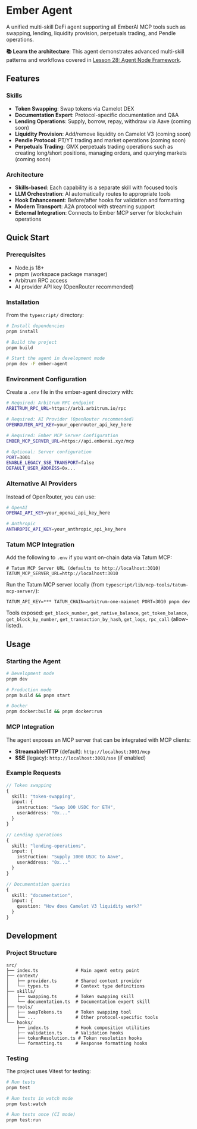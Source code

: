 # Ember Agent

A unified multi-skill DeFi agent supporting all EmberAI MCP tools such as swapping, lending, liquidity provision, perpetuals trading, and Pendle operations.

**📚 Learn the architecture**: This agent demonstrates advanced multi-skill patterns and workflows covered in [Lesson 28: Agent Node Framework](../../../docs/lesson-28.md).

## Features

### Skills

- **Token Swapping**: Swap tokens via Camelot DEX
- **Documentation Expert**: Protocol-specific documentation and Q&A
- **Lending Operations**: Supply, borrow, repay, withdraw via Aave (coming soon)
- **Liquidity Provision**: Add/remove liquidity on Camelot V3 (coming soon)
- **Pendle Protocol**: PT/YT trading and market operations (coming soon)
- **Perpetuals Trading**: GMX perpetuals trading operations such as creating long/short positions, managing orders, and querying markets (coming soon)

### Architecture

- **Skills-based**: Each capability is a separate skill with focused tools
- **LLM Orchestration**: AI automatically routes to appropriate tools
- **Hook Enhancement**: Before/after hooks for validation and formatting
- **Modern Transport**: A2A protocol with streaming support
- **External Integration**: Connects to Ember MCP server for blockchain operations

## Quick Start

### Prerequisites

- Node.js 18+
- pnpm (workspace package manager)
- Arbitrum RPC access
- AI provider API key (OpenRouter recommended)

### Installation

From the `typescript/` directory:

```bash
# Install dependencies
pnpm install

# Build the project
pnpm build

# Start the agent in development mode
pnpm dev -F ember-agent
```

### Environment Configuration

Create a `.env` file in the ember-agent directory with:

```bash
# Required: Arbitrum RPC endpoint
ARBITRUM_RPC_URL=https://arb1.arbitrum.io/rpc

# Required: AI Provider (OpenRouter recommended)
OPENROUTER_API_KEY=your_openrouter_api_key_here

# Required: Ember MCP Server Configuration
EMBER_MCP_SERVER_URL=https://api.emberai.xyz/mcp

# Optional: Server configuration
PORT=3001
ENABLE_LEGACY_SSE_TRANSPORT=false
DEFAULT_USER_ADDRESS=0x...
```

### Alternative AI Providers

Instead of OpenRouter, you can use:

```bash
# OpenAI
OPENAI_API_KEY=your_openai_api_key_here

# Anthropic
ANTHROPIC_API_KEY=your_anthropic_api_key_here
```

### Tatum MCP Integration

Add the following to `.env` if you want on-chain data via Tatum MCP:

```
# Tatum MCP Server URL (defaults to http://localhost:3010)
TATUM_MCP_SERVER_URL=http://localhost:3010
```

Run the Tatum MCP server locally (from `typescript/lib/mcp-tools/tatum-mcp-server/`):

```
TATUM_API_KEY=*** TATUM_CHAIN=arbitrum-one-mainnet PORT=3010 pnpm dev
```

Tools exposed: `get_block_number`, `get_native_balance`, `get_token_balance`, `get_block_by_number`, `get_transaction_by_hash`, `get_logs`, `rpc_call` (allow-listed).

## Usage

### Starting the Agent

```bash
# Development mode
pnpm dev

# Production mode
pnpm build && pnpm start

# Docker
pnpm docker:build && pnpm docker:run
```

### MCP Integration

The agent exposes an MCP server that can be integrated with MCP clients:

- **StreamableHTTP** (default): `http://localhost:3001/mcp`
- **SSE** (legacy): `http://localhost:3001/sse` (if enabled)

### Example Requests

```typescript
// Token swapping
{
  skill: "token-swapping",
  input: {
    instruction: "Swap 100 USDC for ETH",
    userAddress: "0x..."
  }
}

// Lending operations
{
  skill: "lending-operations",
  input: {
    instruction: "Supply 1000 USDC to Aave",
    userAddress: "0x..."
  }
}

// Documentation queries
{
  skill: "documentation",
  input: {
    question: "How does Camelot V3 liquidity work?"
  }
}
```

## Development

### Project Structure

```
src/
├── index.ts              # Main agent entry point
├── context/
│   ├── provider.ts       # Shared context provider
│   └── types.ts          # Context type definitions
├── skills/
│   ├── swapping.ts       # Token swapping skill
│   └── documentation.ts  # Documentation expert skill
├── tools/
│   ├── swapTokens.ts     # Token swapping tool
│   └── ...               # Other protocol-specific tools
└── hooks/
    ├── index.ts          # Hook composition utilities
    ├── validation.ts     # Validation hooks
    ├── tokenResolution.ts # Token resolution hooks
    └── formatting.ts     # Response formatting hooks
```

### Testing

The project uses Vitest for testing:

```bash
# Run tests
pnpm test

# Run tests in watch mode
pnpm test:watch

# Run tests once (CI mode)
pnpm test:run
```
